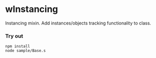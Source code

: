 # wInstancing

Instancing mixin. Add instances/objects tracking functionality to class.

### Try out
```
npm install
node sample/Base.s
```



